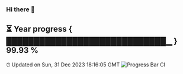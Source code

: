 ### Hi there 👋
⏳ Year progress { █████████████████████████████▁ } 99.93 %
---
⏰ Updated on Sun, 31 Dec 2023 18:16:05 GMT
![Progress Bar CI](https://github.com/liununu/liununu/workflows/Progress%20Bar%20CI/badge.svg)
